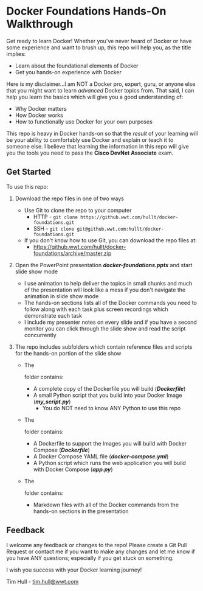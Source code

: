 # Docker Foundations Hands-On Walkthrough
Get ready to learn Docker!  Whether you've never heard of Docker or have some experience and want to brush up, this repo will help you, as the title implies:

- Learn about the foundational elements of Docker
- Get you hands-on experience with Docker

Here is my disclaimer...I am NOT a Docker pro, expert, guru, or anyone else that you might want to learn *advanced* Docker topics from.  That said, I can help you learn the basics which will give you a good understanding of:

- Why Docker matters
- How Docker works
- How to functionally use Docker for your own purposes

This repo is heavy in Docker hands-on so that the *result* of your learning will be your ability to comfortably use Docker and explain or teach it to someone else.  I believe that learning the information in this repo will give you the tools you need to pass the **Cisco DevNet Associate** exam.



## Get Started

To use this repo:

1. Download the repo files in one of two ways

   - Use Git to clone the repo to your computer
     - HTTP - `git clone https://github.wwt.com/hullt/docker-foundations.git`
     - SSH - `git clone git@github.wwt.com:hullt/docker-foundations.git `
   - If you don't know how to use Git, you can download the repo files at:
     - https://github.wwt.com/hullt/docker-foundations/archive/master.zip

2. Open the PowerPoint presentation ***docker-foundations.pptx*** and start slide show mode

   - I use animation to help deliver the topics in small chunks and much of the presentation will look like a mess if you don't navigate the animation in slide show mode
   - The hands-on sections lists all of the Docker commands you need to follow along with each task plus screen recordings which demonstrate each task 
   - I include my presenter notes on every slide and if you have a second monitor you can click through the slide show and read the script concurrently

3. The repo includes subfolders which contain reference files and scripts for the hands-on portion of the slide show

   - The 

     [***docker-images***]: /docker-images	"docker-images"

      folder contains:

     - A complete copy of the Dockerfile you will build (***Dockerfile***)
     - A small Python script that you build into your Docker Image (***my_script.py***)
       - You do NOT need to know ANY Python to use this repo

   - The 

     [***docker-compose***]: /docker-compose	"docker-compose"

      folder contains:

     - A Dockerfile to support the Images you will build with Docker Compose (***Dockerfile***)
     - A Docker Compose YAML file (***docker-compose.yml***)
     - A Python script which runs the web application you will build with Docker Compose (***app.py***)

   - The 

     [***docker-commands**]: /docker-commands	"docker-commands"

      folder contains:

     - Markdown files with all of the Docker commands from the hands-on sections in the presentation



## Feedback

I welcome any feedback or changes to the repo!  Please create a Git Pull Request or contact me if you want to make any changes and let me know if you have ANY questions; especially if you get stuck on something.

I wish you success with your Docker learning journey!



Tim Hull - tim.hull@wwt.com